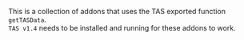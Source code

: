 This is a collection of addons that uses the TAS exported function `getTASData`.  
`TAS v1.4` needs to be installed and running for these addons to work.
